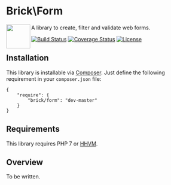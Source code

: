 Brick\Form
==========

<img src="https://raw.githubusercontent.com/brick/brick/master/logo.png" alt="" align="left" height="64">

A library to create, filter and validate web forms.

[![Build Status](https://secure.travis-ci.org/brick/form.svg?branch=master)](http://travis-ci.org/brick/form)
[![Coverage Status](https://coveralls.io/repos/brick/form/badge.svg?branch=master)](https://coveralls.io/r/brick/form?branch=master)
[![License](https://img.shields.io/badge/license-MIT-blue.svg)](http://opensource.org/licenses/MIT)

Installation
------------

This library is installable via [Composer](https://getcomposer.org/).
Just define the following requirement in your `composer.json` file:

    {
        "require": {
            "brick/form": "dev-master"
        }
    }

Requirements
------------

This library requires PHP 7 or [HHVM](http://hhvm.com/).

Overview
--------

To be written.
